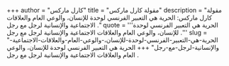 +++
author = "كارل ماركس"
title = "مقولة كارل ماركس"
description = "مقولة كارل ماركس: الحرية هي التعبير الفرنسي لوحدة للإنسان، والوعي العام والعلاقات الاجتماعية والإنسانية لرجل مع رجل ."
quote = '''الحرية هي التعبير الفرنسي لوحدة للإنسان، والوعي العام والعلاقات الاجتماعية والإنسانية لرجل مع رجل .'''
slug = "الحرية-هي-التعبير-الفرنسي-لوحدة-للإنسان،-والوعي-العام-والعلاقات-الاجتماعية-والإنسانية-لرجل-مع-رجل"
+++
الحرية هي التعبير الفرنسي لوحدة للإنسان، والوعي العام والعلاقات الاجتماعية والإنسانية لرجل مع رجل .
